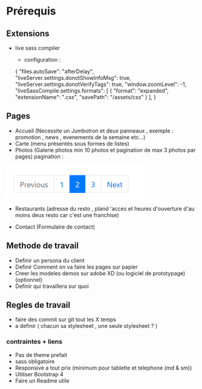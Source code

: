 # Prérequis

## Extensions 
* live sass compiler
    - configuration :
    
    {
    "files.autoSave": "afterDelay",
    "liveServer.settings.donotShowInfoMsg": true,
    "liveServer.settings.donotVerifyTags": true,
    "window.zoomLevel": -1,
    "liveSassCompile.settings.formats": [
        {
            "format": "expanded",
            "extensionName": ".css",
            "savePath": "/assets/css"
        }
    ],
}

## Pages 

* Accueil (Necessite un Jumbotron et deux panneaux , exemple : promotion , news , evenements de la semaine etc...)
* Carte (menu présentés sous formes de listes)
* Photos (Galerie photos min 10 photos et pagination de max 3 photos par pages) pagination : 

![Pagination](/ressources/pagination.png)

* Restaurants (adresse du resto , pland 'acces et heures d'ouverture d'au moins deux resto car c'est une franchise)

* Contact (Formulaire de contact)

## Methode de travail 

* Definir un persona du client 
* Definir Comment on va faire les pages sur papier 
* Creer les modeles demos sur adobe XD (ou logiciel de prototypage) (optionnel)
* Definir qui travaillera sur quoi 

## Regles de travail

* faire des commit sur git tout les X temps 
* a definir ( chacun sa stylesheet , une seule stylesheet ? )

### contraintes + liens 

* Pas de theme prefait
* sass obligatoire
* Responsive a tout prix (minimum pour tablette et telephone (md & sm))
* Utiliser Bootstrap 4
* Faire un Readme utile